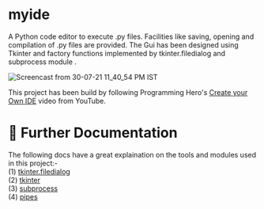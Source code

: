 # myide

A Python code editor to execute .py files. Facilities like saving, opening and compilation of .py files are provided. The Gui has been designed using Tkinter and factory functions implemented by tkinter.filedialog and subprocess module .

![Screencast from 30-07-21 11_40_54 PM IST](https://user-images.githubusercontent.com/55712612/127714439-80004075-ac2a-4fe3-84e0-2731a3c3cdc9.gif)

This project has been build by following Programming Hero's [Create your Own IDE](https://www.youtube.com/watch?v=f1u3me4GYmw) video from YouTube.







# 📑️ Further Documentation
The following docs have a great explaination on the tools and modules used in this project:- <br>
(1) [tkinter.filedialog](https://docs.python.org/3/library/dialog.html) <br>
(2) [tkinter](https://docs.python.org/3/library/tkinter.html) <br>
(3) [subprocess](https://docs.python.org/3/library/subprocess.html) <br>
(4) [pipes](https://docs.python.org/3/library/pipes.html)
